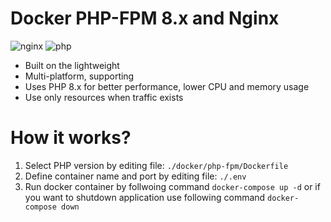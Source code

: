 # Docker PHP-FPM 8.x and Nginx

![nginx](https://img.shields.io/badge/nginx-brightgreen.svg)
![php](https://img.shields.io/badge/php-fpm-brightgreen.svg)
 
* Built on the lightweight
* Multi-platform, supporting
* Uses PHP 8.x for better performance, lower CPU and memory usage
* Use only resources when traffic exists

# How it works?

1. Select PHP version by editing file: ```./docker/php-fpm/Dockerfile```
2. Define container name and port by editing file: ```./.env```
3. Run docker container by follwoing command ```docker-compose up -d``` or if you want to shutdown application use following command ```docker-compose down```
